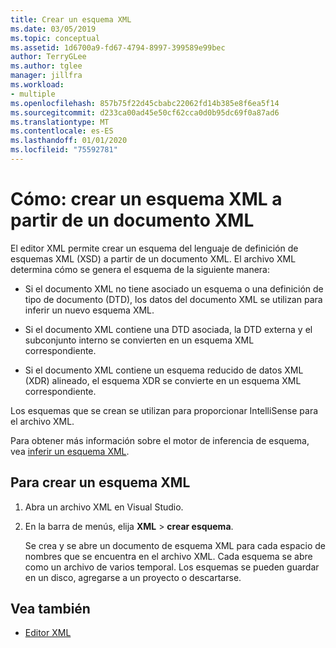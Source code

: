 ```yaml
---
title: Crear un esquema XML
ms.date: 03/05/2019
ms.topic: conceptual
ms.assetid: 1d6700a9-fd67-4794-8997-399589e99bec
author: TerryGLee
ms.author: tglee
manager: jillfra
ms.workload:
- multiple
ms.openlocfilehash: 857b75f22d45cbabc22062fd14b385e8f6ea5f14
ms.sourcegitcommit: d233ca00ad45e50cf62cca0d0b95dc69f0a87ad6
ms.translationtype: MT
ms.contentlocale: es-ES
ms.lasthandoff: 01/01/2020
ms.locfileid: "75592781"
---
```

# <a name="how-to-create-an-xml-schema-from-an-xml-document"></a>Cómo: crear un esquema XML a partir de un documento XML

El editor XML permite crear un esquema del lenguaje de definición de esquemas XML (XSD) a partir de un documento XML. El archivo XML determina cómo se genera el esquema de la siguiente manera:

- Si el documento XML no tiene asociado un esquema o una definición de tipo de documento (DTD), los datos del documento XML se utilizan para inferir un nuevo esquema XML.

- Si el documento XML contiene una DTD asociada, la DTD externa y el subconjunto interno se convierten en un esquema XML correspondiente.

- Si el documento XML contiene un esquema reducido de datos XML (XDR) alineado, el esquema XDR se convierte en un esquema XML correspondiente.

Los esquemas que se crean se utilizan para proporcionar IntelliSense para el archivo XML.

Para obtener más información sobre el motor de inferencia de esquema, vea [inferir un esquema XML](/dotnet/standard/data/xml/inferring-an-xml-schema).

## <a name="to-create-an-xml-schema"></a>Para crear un esquema XML

1. Abra un archivo XML en Visual Studio.

2. En la barra de menús, elija **XML** > **crear esquema**.

   Se crea y se abre un documento de esquema XML para cada espacio de nombres que se encuentra en el archivo XML. Cada esquema se abre como un archivo de varios temporal. Los esquemas se pueden guardar en un disco, agregarse a un proyecto o descartarse.

## <a name="see-also"></a>Vea también

- [Editor XML](../xml-tools/xml-editor.md)
